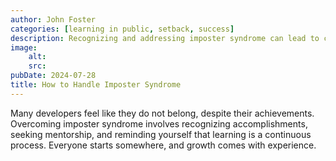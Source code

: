 ```yaml
---
author: John Foster
categories: [learning in public, setback, success]
description: Recognizing and addressing imposter syndrome can lead to confidence and growth.
image:
    alt: 
    src: 
pubDate: 2024-07-28
title: How to Handle Imposter Syndrome
---
```


Many developers feel like they do not belong, despite their achievements. Overcoming imposter syndrome involves recognizing accomplishments, seeking mentorship, and reminding yourself that learning is a continuous process. Everyone starts somewhere, and growth comes with experience.
